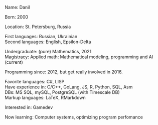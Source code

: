 Name: Danil

Born: 2000

Location: St. Petersburg, Russia

First languages: Russian, Ukrainian  
Second languages: English, Epsilon-Delta

Undergraduate: (pure) Mathematics, 2021  
Magistracy: Applied math: Mathematical modeling, programming and AI (current)

Programming since: 2012, but get really involved in 2016.

Favorite languages: C#, LISP  
Have experience in: C/C++, GoLang, JS, R, Python, SQL, Asm  
DBs: MS SQL, mySQL, PostgreSQL (with Timescale DB)  
Markup languages: LaTeX, RMarkdown

Interested in: Gamedev

Now learning: Computer systems, optimizing program perfomance
